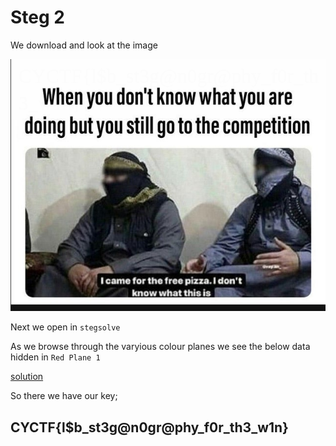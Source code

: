 # Steg 2

We download and look at the image

![image](https://github.com/CTSecUK/CyberYoddha-CTF-2020/blob/main/images/steg2_image.png)

Next we open in `stegsolve`

As we browse through the varyious colour planes we see the below data hidden in `Red Plane 1`

[solution](https://github.com/CTSecUK/CyberYoddha-CTF-2020/blob/main/images/steg2_red_plane1.png)

So there we have our key;

## CYCTF{l$b_st3g@n0gr@phy_f0r_th3_w1n}
